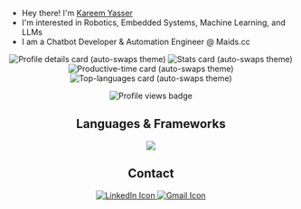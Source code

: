 - Hey there! I'm [Kareem Yasser](https://www.linkedin.com/in/kareem-yasser-b8177822b/)
- I'm interested in Robotics, Embedded Systems, Machine Learning, and LLMs
- I am a Chatbot Developer & Automation Engineer @ Maids.cc

<div align='center'>
  <picture>
    <source media="(prefers-color-scheme: dark)"
      srcset="http://github-profile-summary-cards.vercel.app/api/cards/profile-details?username=kareemyasser1&theme=github_dark">
    <img alt="Profile details card (auto-swaps theme)"
      src="http://github-profile-summary-cards.vercel.app/api/cards/profile-details?username=kareemyasser1&theme=nord_bright">
  </picture>

  <picture>
    <source media="(prefers-color-scheme: dark)"
      srcset="http://github-profile-summary-cards.vercel.app/api/cards/stats?username=kareemyasser1&theme=github_dark">
    <img alt="Stats card (auto-swaps theme)"
      src="http://github-profile-summary-cards.vercel.app/api/cards/stats?username=kareemyasser1&theme=nord_bright">
  </picture>

  <picture>
    <source media="(prefers-color-scheme: dark)"
      srcset="http://github-profile-summary-cards.vercel.app/api/cards/productive-time?username=kareemyasser1&theme=github_dark&utcOffset=2">
    <img alt="Productive-time card (auto-swaps theme)"
      src="http://github-profile-summary-cards.vercel.app/api/cards/productive-time?username=kareemyasser1&theme=nord_bright&utcOffset=2">
  </picture>
  </br>
  <picture>
    <source media="(prefers-color-scheme: dark)"
      srcset="https://github-readme-stats.vercel.app/api/top-langs/?username=kareemyasser1&layout=compact&theme=github_dark&utcOffset=2">
    <img alt="Top-languages card (auto-swaps theme)"
      src="https://github-readme-stats.vercel.app/api/top-langs/?username=kareemyasser1&layout=compact&theme=github_dark&utcOffset=2">
  </picture>
  </br>
  <p align="center">
    <img src="https://komarev.com/ghpvc/?username=kareemyasser1&label=Profile%20views&color=999999&style=flat" alt="Profile views badge" />
  </p>
</div>

<div align='center'>
  <h2> Languages &amp; Frameworks </h2>
  <a href="https://skillicons.dev/">
    <img src="https://skillicons.dev/icons?i=python,c,cpp,java,opencv,pytorch,aws,docker,linux,vscode,github,bash" />
  </a>
</div>

<div align='center'>
  <h2> Contact </h2>
  <a href="https://www.linkedin.com/in/kareem-yasser-b8177822b/">
    <img src="https://skillicons.dev/icons?i=linkedin" alt="LinkedIn Icon" />
  </a>
  <a href="mailto:kareem.ali@ejust.edu.eg">
    <img src="https://skillicons.dev/icons?i=gmail" alt="Gmail Icon" />
  </a>
</div>
